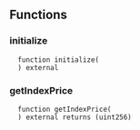 



## Functions
### initialize
```solidity
  function initialize(
  ) external
```




### getIndexPrice
```solidity
  function getIndexPrice(
  ) external returns (uint256)
```






